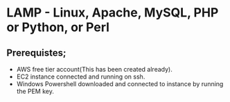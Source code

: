 # LAMP - Linux, Apache, MySQL, PHP or Python, or Perl

## Prerequistes;
- AWS free tier account(This has been created already).
- EC2 instance connected and running on ssh.
- Windows Powershell downloaded and connected to  instance by running the PEM key.
